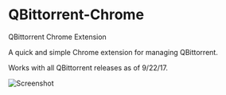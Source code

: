 # QBittorrent-Chrome
QBittorrent Chrome Extension


A quick and simple Chrome extension for managing QBittorrent.

Works with all QBittorrent releases as of 9/22/17.


![Screenshot](http://i.imgur.com/Cz7KsaE.png)
